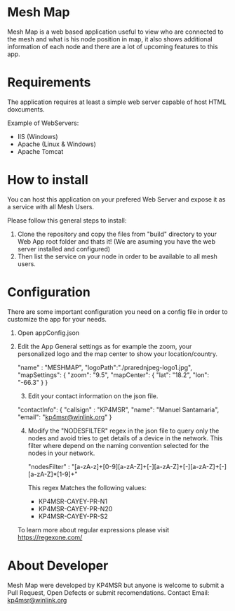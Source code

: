 # Mesh Map 
Mesh Map is a web based application useful to view who are connected to the mesh and what is his node position in map,
it also shows additional information of each node and there are a lot of upcoming features to this app.

# Requirements
The application requires at least a simple web server capable of host HTML doxcuments. 

Example of WebServers:
  - IIS (Windows) 
  - Apache (Linux & Windows)
  - Apache Tomcat

# How to install 
You can host this application on your prefered Web Server and expose it as a service with all Mesh Users.

Please follow this general steps to install:
1. Clone the repository and copy the files from "build" directory to your Web App root folder and thats it! (We are asuming you have the web server installed and configured)
2. Then list the service on your node in order to be available to all mesh users.

# Configuration
There are some important configuration you need on a config file in order to customize the app for your needs. 

1. Open appConfig.json
2. Edit the App General settings as for example the zoom, your personalized logo and the map center to show your location/country.
   
    "name" : "MESHMAP",
    "logoPath":"./prarednjpeg-logo1.jpg",
    "mapSettings": {
        "zoom": "9.5",
        "mapCenter": { 
            "lat": "18.2",
            "lon": "-66.3"
        }
    }


    3. Edit your contact information on the json file.

    "contactInfo": {
        "callsign" : "KP4MSR",
        "name": "Manuel Santamaria",
        "email": "kp4msr@winlink.org"
    }
    
    4. Modify the "NODESFILTER" regex in the json file to query only the nodes and avoid tries to get details of a device in the network. 
       This filter where depend on the naming convention selected for the nodes in your network. 

          "nodesFilter" : "[a-zA-z]+[0-9][a-zA-Z]+[-][a-zA-Z]+[-][a-zA-Z]+[-][a-zA-Z]*[1-9]+"

       This regex Matches the following values:

       - KP4MSR-CAYEY-PR-N1
       - KP4MSR-CAYEY-PR-N20
       - KP4MSR-CAYEY-PR-S2

    To learn more about regular expressions please visit https://regexone.com/ 

# About Developer 
Mesh Map were developed by KP4MSR but anyone is welcome to submit a Pull Request, Open Defects or submit recomendations. 
Contact Email: kp4msr@winlink.org
